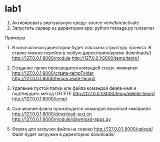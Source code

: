 # lab1

1. Активировать виртуальную среду:
    source venv/bin/activate
2. Запустить сервер из директории app:
    python manage.py runserver


Примеры

1. В изначальной директории будет показана структуру проекта. В строке можно перейти в любую директорию(кроме downloads/)
http://127.0.0.1:8000/module
http://127.0.0.1:8000/temp/temp1

2. Создание папки производится командой create-имяпапки
http://127.0.0.1:8000/create-tempFolder
http://127.0.0.1:8000/temp/create-temp2

3. Удаление пустой папки или файла командой delete-имя и подтвердить метод DELETE
http://127.0.0.1:8000/temp/delete-temp1
http://127.0.0.1:8000/temp/

4. Скачивание файла производится командой download-имяфайла
http://127.0.0.1:8000/download-text.txt
http://127.0.0.1:8000/module/download-apps.py

5. Форма для загрузки файла на сервер
 http://127.0.0.1:8000/upload/
 Файл будет загружен в директорию downloads/